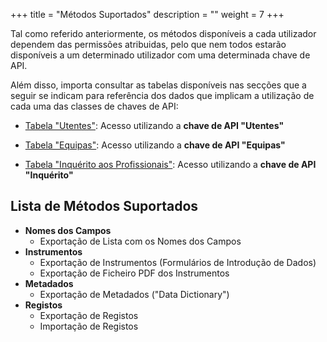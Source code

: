 +++
title = "Métodos Suportados"
description = ""
weight = 7
+++

Tal como referido anteriormente, os métodos disponíveis a cada utilizador dependem das permissões atribuidas, pelo que nem todos estarão disponíveis a um determinado utilizador com uma determinada chave de API.

Além disso, importa consultar as tabelas disponíveis nas secções que a seguir se indicam para referência dos dados que implicam a utilização de cada uma das classes de chaves de API:
- [Tabela "Utentes"](/05esquema-dados/01utentes/): Acesso utilizando a **chave de API "Utentes"**

- [Tabela "Equipas"](/05esquema-dados/02equipas/): Acesso utilizando a **chave de API "Equipas"**

- [Tabela "Inquérito aos Profissionais"](/05esquema-dados/03inquerito/): Acesso utilizando a **chave de API "Inquérito"**

## Lista de Métodos Suportados

- **Nomes dos Campos**
  - Exportação de Lista com os Nomes dos Campos
- **Instrumentos**
  - Exportação de Instrumentos (Formulários de Introdução de Dados)
  - Exportação de Ficheiro PDF dos Instrumentos
- **Metadados**
  - Exportação de Metadados ("Data Dictionary")
- **Registos**
  - Exportação de Registos
  - Importação de Registos

